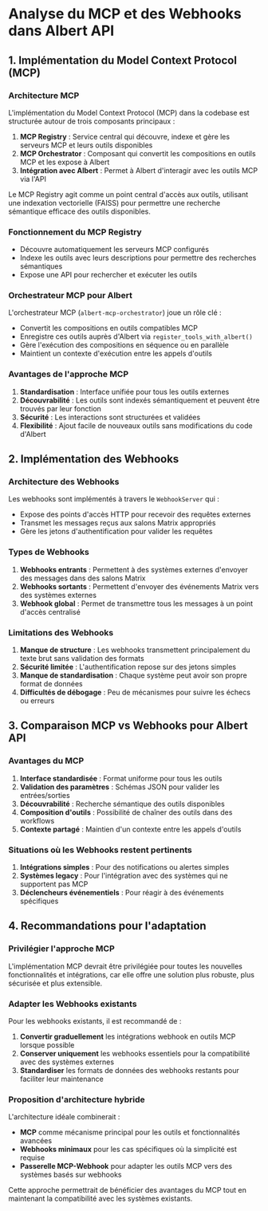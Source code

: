 # Analyse du MCP et des Webhooks dans Albert API

## 1. Implémentation du Model Context Protocol (MCP)

### Architecture MCP
L'implémentation du Model Context Protocol (MCP) dans la codebase est structurée autour de trois composants principaux :

1. **MCP Registry** : Service central qui découvre, indexe et gère les serveurs MCP et leurs outils disponibles
2. **MCP Orchestrator** : Composant qui convertit les compositions en outils MCP et les expose à Albert
3. **Intégration avec Albert** : Permet à Albert d'interagir avec les outils MCP via l'API

Le MCP Registry agit comme un point central d'accès aux outils, utilisant une indexation vectorielle (FAISS) pour permettre une recherche sémantique efficace des outils disponibles.

### Fonctionnement du MCP Registry
- Découvre automatiquement les serveurs MCP configurés
- Indexe les outils avec leurs descriptions pour permettre des recherches sémantiques
- Expose une API pour rechercher et exécuter les outils

### Orchestrateur MCP pour Albert
L'orchestrateur MCP (`albert-mcp-orchestrator`) joue un rôle clé :
- Convertit les compositions en outils compatibles MCP 
- Enregistre ces outils auprès d'Albert via `register_tools_with_albert()`
- Gère l'exécution des compositions en séquence ou en parallèle
- Maintient un contexte d'exécution entre les appels d'outils

### Avantages de l'approche MCP
1. **Standardisation** : Interface unifiée pour tous les outils externes
2. **Découvrabilité** : Les outils sont indexés sémantiquement et peuvent être trouvés par leur fonction
3. **Sécurité** : Les interactions sont structurées et validées
4. **Flexibilité** : Ajout facile de nouveaux outils sans modifications du code d'Albert

## 2. Implémentation des Webhooks

### Architecture des Webhooks
Les webhooks sont implémentés à travers le `WebhookServer` qui :
- Expose des points d'accès HTTP pour recevoir des requêtes externes
- Transmet les messages reçus aux salons Matrix appropriés
- Gère les jetons d'authentification pour valider les requêtes

### Types de Webhooks
1. **Webhooks entrants** : Permettent à des systèmes externes d'envoyer des messages dans des salons Matrix
2. **Webhooks sortants** : Permettent d'envoyer des événements Matrix vers des systèmes externes
3. **Webhook global** : Permet de transmettre tous les messages à un point d'accès centralisé

### Limitations des Webhooks
1. **Manque de structure** : Les webhooks transmettent principalement du texte brut sans validation des formats
2. **Sécurité limitée** : L'authentification repose sur des jetons simples
3. **Manque de standardisation** : Chaque système peut avoir son propre format de données
4. **Difficultés de débogage** : Peu de mécanismes pour suivre les échecs ou erreurs

## 3. Comparaison MCP vs Webhooks pour Albert API

### Avantages du MCP
1. **Interface standardisée** : Format uniforme pour tous les outils
2. **Validation des paramètres** : Schémas JSON pour valider les entrées/sorties
3. **Découvrabilité** : Recherche sémantique des outils disponibles
4. **Composition d'outils** : Possibilité de chaîner des outils dans des workflows
5. **Contexte partagé** : Maintien d'un contexte entre les appels d'outils

### Situations où les Webhooks restent pertinents
1. **Intégrations simples** : Pour des notifications ou alertes simples
2. **Systèmes legacy** : Pour l'intégration avec des systèmes qui ne supportent pas MCP
3. **Déclencheurs événementiels** : Pour réagir à des événements spécifiques

## 4. Recommandations pour l'adaptation

### Privilégier l'approche MCP
L'implémentation MCP devrait être privilégiée pour toutes les nouvelles fonctionnalités et intégrations, car elle offre une solution plus robuste, plus sécurisée et plus extensible.

### Adapter les Webhooks existants
Pour les webhooks existants, il est recommandé de :
1. **Convertir graduellement** les intégrations webhook en outils MCP lorsque possible
2. **Conserver uniquement** les webhooks essentiels pour la compatibilité avec des systèmes externes
3. **Standardiser** les formats de données des webhooks restants pour faciliter leur maintenance

### Proposition d'architecture hybride
L'architecture idéale combinerait :
- **MCP** comme mécanisme principal pour les outils et fonctionnalités avancées
- **Webhooks minimaux** pour les cas spécifiques où la simplicité est requise
- **Passerelle MCP-Webhook** pour adapter les outils MCP vers des systèmes basés sur webhooks

Cette approche permettrait de bénéficier des avantages du MCP tout en maintenant la compatibilité avec les systèmes existants. 